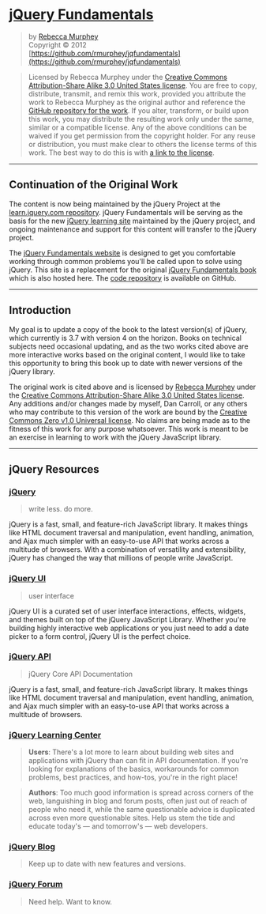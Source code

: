 # [jQuery Fundamentals](http://jqfundamentals.com/legacy/)

> by [Rebecca Murphey](http://rmurphey.com/)  
> Copyright © 2012  
> [https://github.com/rmurphey/jqfundamentals](https://github.com/rmurphey/jqfundamentals)

> Licensed by Rebecca Murphey under the [Creative Commons Attribution-Share Alike 3.0 United States license](http://creativecommons.org/licenses/by-sa/3.0/us/). You are free to copy, distribute, transmit, and remix this work, provided you attribute the work to Rebecca Murphey as the original author and reference the [GitHub repository for the work](http://github.com/rmurphey/jqfundamentals). If you alter, transform, or build upon this work, you may distribute the resulting work only under the same, similar or a compatible license. Any of the above conditions can be waived if you get permission from the copyright holder. For any reuse or distribution, you must make clear to others the license terms of this work. The best way to do this is with [a link to the license](http://creativecommons.org/licenses/by-sa/3.0/us/).

<hr>

## Continuation of the Original Work

The content is now being maintained by the jQuery Project at the [learn.jquery.com repository](https://github.com/jquery/learn.jquery.com). jQuery Fundamentals will be serving as the basis for the new [jQuery learning site](https://learn.jquery.com/) maintained by the jQuery project, and ongoing maintenance and support for this content will transfer to the jQuery project. 

The [jQuery Fundamentals website](http://jqfundamentals.com/) is designed to get you comfortable working through common problems you'll be called upon to solve using jQuery. This site is a replacement for the original [jQuery Fundamentals book](http://jqfundamentals.com/legacy/) which is also hosted here. The [code repository](https://github.com/bocoup/jqfundamentals.com) is available on GitHub.

<hr>

## Introduction

My goal is to update a copy of the book to the latest version(s) of jQuery, which currently is 3.7 with version 4 on the horizon. Books on technical subjects need occasional updating, and as the two works cited above are more interactive works based on the original content, I would like to take this opportunity to bring this book up to date with newer versions of the jQuery library.

The original work is cited above and is licensed by [Rebecca Murphey](http://rmurphey.com/) under the [Creative Commons Attribution-Share Alike 3.0 United States license](http://creativecommons.org/licenses/by-sa/3.0/us/). Any additions and/or changes made by myself, Dan Carroll, or any others who may contribute to this version of the work are bound by the [Creative Commons Zero v1.0 Universal license](LICENSE). No claims are being made as to the fitness of this work for any purpose whatsoever. This work is meant to be an exercise in learning to work with the jQuery JavaScript library.

<hr>

## jQuery Resources

### [jQuery](https://jquery.com/)
> write less. do more.

jQuery is a fast, small, and feature-rich JavaScript library. It makes things like HTML document traversal and manipulation, event handling, animation, and Ajax much simpler with an easy-to-use API that works across a multitude of browsers. With a combination of versatility and extensibility, jQuery has changed the way that millions of people write JavaScript.

### [jQuery UI](https://jqueryui.com/)
> user interface

jQuery UI is a curated set of user interface interactions, effects, widgets, and themes built on top of the jQuery JavaScript Library. Whether you're building highly interactive web applications or you just need to add a date picker to a form control, jQuery UI is the perfect choice.

### [jQuery API](https://api.jquery.com/)
> jQuery Core API Documentation

jQuery is a fast, small, and feature-rich JavaScript library. It makes things like HTML document traversal and manipulation, event handling, animation, and Ajax much simpler with an easy-to-use API that works across a multitude of browsers.

### [jQuery Learning Center](https://learn.jquery.com/)

> **Users**: There's a lot more to learn about building web sites and applications with jQuery than can fit in API documentation. If you're looking for explanations of the basics, workarounds for common problems, best practices, and how-tos, you're in the right place!

> **Authors**: Too much good information is spread across corners of the web, languishing in blog and forum posts, often just out of reach of people who need it, while the same questionable advice is duplicated across even more questionable sites. Help us stem the tide and educate today's — and tomorrow's — web developers.

### [jQuery Blog](https://blog.jquery.com/)
> Keep up to date with new features and versions.

### [jQuery Forum](https://forum.jquery.com/)
> Need help. Want to know.


